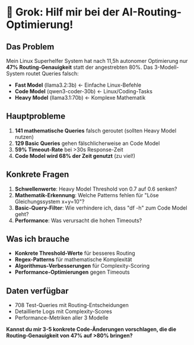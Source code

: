 # 🤖 Grok: Hilf mir bei der AI-Routing-Optimierung!

## Das Problem
Mein Linux Superhelfer System hat nach 11,5h autonomer Optimierung nur **47% Routing-Genauigkeit** statt der angestrebten 80%. Das 3-Modell-System routet Queries falsch:

- **Fast Model** (llama3.2:3b) ← Einfache Linux-Befehle
- **Code Model** (qwen3-coder-30b) ← Linux/Coding-Tasks  
- **Heavy Model** (llama3.1:70b) ← Komplexe Mathematik

## Hauptprobleme
1. **141 mathematische Queries** falsch geroutet (sollten Heavy Model nutzen)
2. **129 Basic Queries** gehen fälschlicherweise an Code Model
3. **59% Timeout-Rate** bei >30s Response-Zeit
4. **Code Model wird 68% der Zeit genutzt** (zu viel!)

## Konkrete Fragen
1. **Schwellenwerte**: Heavy Model Threshold von 0.7 auf 0.6 senken?
2. **Mathematik-Erkennung**: Welche Patterns fehlen für "Löse Gleichungssystem x+y=10"?
3. **Basic-Query-Filter**: Wie verhindere ich, dass "df -h" zum Code Model geht?
4. **Performance**: Was verursacht die hohen Timeouts?

## Was ich brauche
- **Konkrete Threshold-Werte** für besseres Routing
- **Regex-Patterns** für mathematische Komplexität  
- **Algorithmus-Verbesserungen** für Complexity-Scoring
- **Performance-Optimierungen** gegen Timeouts

## Daten verfügbar
- 708 Test-Queries mit Routing-Entscheidungen
- Detaillierte Logs mit Complexity-Scores
- Performance-Metriken aller 3 Modelle

**Kannst du mir 3-5 konkrete Code-Änderungen vorschlagen, die die Routing-Genauigkeit von 47% auf >80% bringen?**